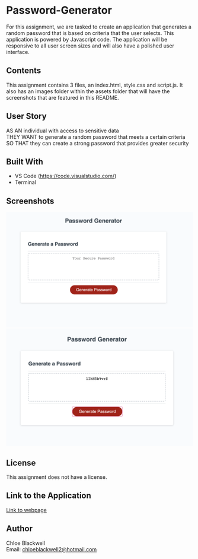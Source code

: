 # Password-Generator

For this assignment, we are tasked to create an application that generates a random password that is based on criteria that the user selects. This application is powered by Javascript code. The application will be responsive to all user screen sizes and will also have a polished user interface. 

## Contents 

This assignment contains 3 files, an index.html, style.css and script.js. It also has an images folder within the assets folder that will have the screenshots that are featured in this README. 

## User Story 

AS AN individual with access to sensitive data <br>
THEY WANT to generate a random password that meets a certain criteria <br>
SO THAT they can create a strong password that provides greater security 


## Built With 

* VS Code (https://code.visualstudio.com/)
* Terminal 

## Screenshots 

<img src="Assets/images/Final.png">
<img src="Assets/images/Password.png">


## License 

This assignment does not have a license. 

## Link to the Application

<a href="https://chloeblackwell.github.io/Password-Generator/">Link to webpage</a>

## Author 

Chloe Blackwell 
<br> 
Email: chloeblackwell2@hotmail.com
